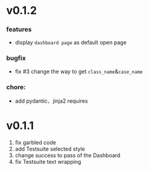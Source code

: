 # v0.1.2
### features
- display ``dashboard page`` as default open page
### bugfix
- fix #3 change the way to get ``class_name``&``case_name``
### chore:
- add pydantic、jinja2 requires

# v0.1.1

1. fix garbled code
2. add Testsuite selected style
3. change success to pass of the Dashboard 
4. fix Testsuite text wrapping